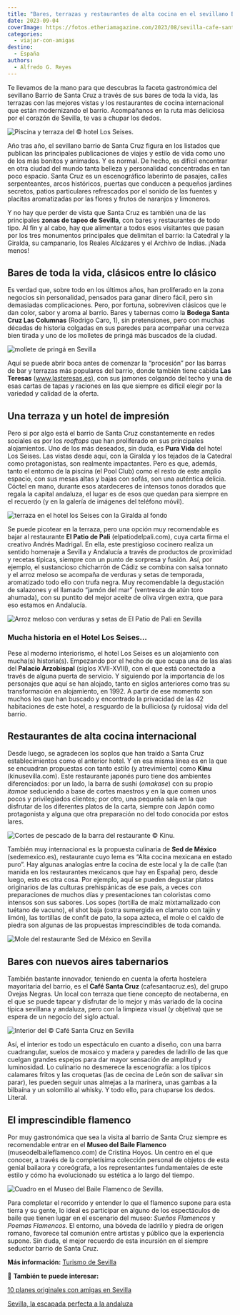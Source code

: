 ```yaml
---
title: "Bares, terrazas y restaurantes de alta cocina en el sevillano Barrio de Santa Cruz"
date: 2023-09-04
coverImage: https://fotos.etheriamagazine.com/2023/08/sevilla-cafe-santa-cruz-Local.jpg
categories: 
  - viajar-con-amigas
destino: 
  - España
authors: 
  - Alfredo G. Reyes
---
```


Te llevamos de la mano para que descubras la faceta gastronómica del sevillano Barrio de 
Santa Cruz a través de sus bares de toda la vida, las terrazas con las mejores vistas y 
los restaurantes de cocina internacional que están modernizando el barrio. Acompáñanos 
en la ruta más deliciosa por el corazón de Sevilla, te vas a chupar los dedos. 

![Piscina y terraza del © hotel Los Seises.](https://fotos.etheriamagazine.com/2023/08/sevilla-santa-cruz-hotel-seises-piscina.jpg "Piscina y terraza del © hotel Los Seises.")

Año tras año, el sevillano barrio de Santa Cruz figura en los listados que publican las 
principales publicaciones de viajes y estilo de vida como uno de los más bonitos y 
animados. Y es normal. De hecho, es difícil encontrar en otra ciudad del mundo tanta 
belleza y personalidad concentradas en tan poco espacio. Santa Cruz es un escenográfico 
laberinto de pasajes, calles serpenteantes, arcos históricos, puertas que conducen a 
pequeños jardines secretos, patios particulares refrescados por el sonido de las fuentes 
y placitas aromatizadas por las flores y frutos de naranjos y limoneros. 

Y no hay que perder de vista que Santa Cruz es también una de las principales **zonas de 
tapeo de Sevilla**, con bares y restaurantes de todo tipo. Al fin y al cabo, hay que 
alimentar a todos esos visitantes que pasan por los tres monumentos principales que 
delimitan el barrio: la Catedral y la Giralda, su campanario, los Reales Alcázares y el 
Archivo de Indias. ¡Nada menos! 

## Bares de toda la vida, clásicos entre lo clásico

Es verdad que, sobre todo en los últimos años, han proliferado en la zona negocios sin 
personalidad, pensados para ganar dinero fácil, pero sin demasiadas complicaciones. 
Pero, por fortuna, sobreviven clásicos que le dan color, sabor y aroma al barrio. Bares 
y tabernas como la **Bodega Santa Cruz Las Columnas** (Rodrigo Caro, 1), sin 
pretensiones, pero con muchas décadas de historia colgadas en sus paredes para acompañar 
una cerveza bien tirada y uno de los molletes de pringá más buscados de la ciudad. 

![mollete de pringá en Sevilla](https://fotos.etheriamagazine.com/2023/08/sevilla-santa-cruz-Mollete-Bodega-Santa-Cruz.jpg "Mollete de pringá, un clásico de © Santa Cruz Las Columnas.")

Aquí se puede abrir boca antes de comenzar la “procesión” por las barras de bar y 
terrazas más populares del barrio, donde también tiene cabida **Las Teresas** 
(www.lasteresas.es), con sus jamones colgando del techo y una de esas cartas de tapas y 
raciones en las que siempre es difícil elegir por la variedad y calidad de la oferta. 

## Una terraza y un hotel de impresión

Pero si por algo está el barrio de Santa Cruz constantemente en redes sociales es por 
los _rooftops_ que han proliferado en sus principales alojamientos. Uno de los más 
deseados, sin duda, es **Pura Vida** del hotel Los Seises. Las vistas desde aquí, con la 
Giralda y los tejados de la Catedral como protagonistas, son realmente impactantes. Pero 
es que, además, tanto el entorno de la piscina (el Pool Club) como el resto de este 
amplio espacio, con sus mesas altas y bajas con sofás, son una auténtica delicia. Cóctel 
en mano, durante esos atardeceres de intensos tonos dorados que regala la capital 
andaluza, el lugar es de esos que quedan para siempre en el recuerdo (y en la galería de 
imágenes del teléfono móvil). 

![terraza en el hotel los Seises con la Giralda al fondo](https://fotos.etheriamagazine.com/2023/08/bares-santa-cruz-sevilla-pura-vida.jpg "Pura Vida, la animada terraza en lo alto del © Hotel Los Seises.")

Se puede picotear en la terraza, pero una opción muy recomendable es bajar al 
restaurante **El Patio de Pali** (elpatiodelpali.com), cuya carta firma el creativo 
Andrés Madrigal. En ella, este prestigioso cocinero realiza un sentido homenaje a 
Sevilla y Andalucía a través de productos de proximidad y recetas típicas, siempre con 
un punto de sorpresa y fusión. Así, por ejemplo, el sustancioso chicharrón de Cádiz se 
combina con salsa tonnato y el arroz meloso se acompaña de verduras y setas de 
temporada, aromatizado todo ello con trufa negra. Muy recomendable la degustación de 
salazones y el llamado “jamón del mar” (ventresca de atún toro ahumada), con su puntito 
del mejor aceite de oliva virgen extra, que para eso estamos en Andalucía. 

![Arroz meloso con verduras y setas de El Patio de Pali en Sevilla](https://fotos.etheriamagazine.com/2023/08/santa-cruz-sevilla-EL-PATIO-DEL-PALI-arroz.jpg "Arroz meloso con verduras y setas de © El Patio de Pali.")

### Mucha historia en el Hotel Los Seises...

Pese al moderno interiorismo, el hotel Los Seises es un alojamiento con mucha(s) 
historia(s). Empezando por el hecho de que ocupa una de las alas del **Palacio 
Arzobispal** (siglos XVII-XVIII), con el que está conectado a través de alguna puerta de 
servicio. Y siguiendo por la importancia de los personajes que aquí se han alojado, 
tanto en siglos anteriores como tras su transformación en alojamiento, en 1992. A partir 
de ese momento son muchos los que han buscado y encontrado la privacidad de las 42 
habitaciones de este hotel, a resguardo de la bulliciosa (y ruidosa) vida del barrio. 

## Restaurantes de alta cocina internacional

Desde luego, se agradecen los soplos que han traído a Santa Cruz establecimientos como 
el anterior hotel. Y en esa misma línea es en la que se encuadran propuestas con tanto 
estilo (y atrevimiento) como **Kinu** (kinusevilla.com). Este restaurante japonés puro 
tiene dos ambientes diferenciados: por un lado, la barra de sushi (_omakase_) con su 
propio _itamae_ seduciendo a base de cortes maestros y en la que comen unos pocos y 
privilegiados clientes; por otro, una pequeña sala en la que disfrutar de los diferentes 
platos de la carta, siempre con Japón como protagonista y alguna que otra preparación no 
del todo conocida por estos lares. 

![Cortes de pescado de la barra del restaurante © Kinu.](https://fotos.etheriamagazine.com/2023/08/sevilla-santa-cruz-restaurante-Kinu.jpg "Cortes de pescado de la barra del restaurante © Kinu.")

También muy internacional es la propuesta culinaria de **Sed de México** 
(sedemexico.es), restaurante cuyo lema es “Alta cocina mexicana en estado puro”. Hay 
algunas analogías entre la cocina de este local y la de calle (tan manida en los 
restaurantes mexicanos que hay en España) pero, desde luego, esto es otra cosa. Por 
ejemplo, aquí se pueden degustar platos originarios de las culturas prehispánicas de ese 
país, a veces con preparaciones de muchos días y presentaciones tan coloristas como 
intensos son sus sabores. Los sopes (tortilla de maíz mixtamalizado con tuétano de 
vacuno), el shot baja (ostra sumergida en clamato con tajín y limón), las tortillas de 
confit de pato, la sopa azteca, el mole o el caldo de piedra son algunas de las 
propuestas imprescindibles de toda comanda. 

![Mole del restaurante  Sed de México en Sevilla](https://fotos.etheriamagazine.com/2023/08/sevilla-santa-cruz-sed-de-mexico-Mole.jpg "Mole de © Sed de México.")

## Bares con nuevos aires tabernarios

También bastante innovador, teniendo en cuenta la oferta hostelera mayoritaria del 
barrio, es el **Café Santa Cruz** (cafesantacruz.es), del grupo Ovejas Negras. Un local 
con terraza que tiene concepto de neotaberna, en el que se puede tapear y disfrutar de 
lo mejor y más variado de la cocina típica sevillana y andaluza, pero con la limpieza 
visual (y objetiva) que se espera de un negocio del siglo actual. 

![Interior del © Café Santa Cruz en Sevilla](https://fotos.etheriamagazine.com/2023/08/sevilla-cafe-santa-cruz-Local.jpg "Interior del © Café Santa Cruz.")

Así, el interior es todo un espectáculo en cuanto a diseño, con una barra cuadrangular, 
suelos de mosaico y madera y paredes de ladrillo de las que cuelgan grandes espejos para 
dar mayor sensación de amplitud y luminosidad. Lo culinario no desmerece la 
escenografía: a los típicos calamares fritos y las croquetas (las de cecina de León son 
de salivar sin parar), les pueden seguir unas almejas a la marinera, unas gambas a la 
bilbaína y un solomillo al whisky. Y todo ello, para chuparse los dedos. Literal. 

## El imprescindible flamenco

Por muy gastronómica que sea la visita al barrio de Santa Cruz siempre es recomendable 
entrar en el **Museo del Baile Flamenco** (museodelbaileflamenco.com) de Cristina Hoyos. 
Un centro en el que conocer, a través de la completísima colección personal de objetos 
de esta genial bailaora y coreógrafa, a los representantes fundamentales de este estilo 
y cómo ha evolucionado su estética a lo largo del tiempo. 

![Cuadro en el Museo del Baile Flamenco de Sevilla.](https://fotos.etheriamagazine.com/2023/08/sevilla-museo-flamenco-Sergio-Cruz.jpg "Cuadro en el © Museo del Baile Flamenco de Sevilla.")

Para completar el recorrido y entender lo que el flamenco supone para esta tierra y su 
gente, lo ideal es participar en alguno de los espectáculos de baile que tienen lugar en 
el escenario del museo: _Sueños Flamencos_ y _Poemas Flamencos_. El entorno, una bóveda 
de ladrillo y piedra de origen romano, favorece tal comunión entre artistas y público 
que la experiencia supone. Sin duda, el mejor recuerdo de esta incursión en el siempre 
seductor barrio de Santa Cruz. 

**Más información:** [Turismo de Sevilla](https://visitasevilla.es) 

📌 **También te puede interesar:** 

[10 planes originales con amigas en 
Sevilla](https://etheriamagazine.com/2020/09/28/10-mejores-planes-en-sevilla-con-amigas-o-pareja/) 

[Sevilla, la escapada perfecta a la 
andaluza](https://etheriamagazine.com/2019/02/04/viajar-con-amigas-sevilla/)
